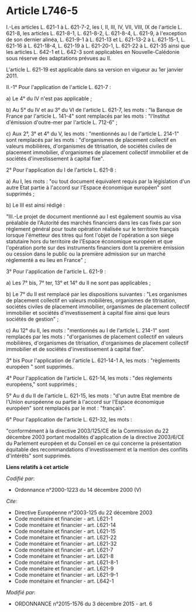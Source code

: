# Article L746-5

I.-Les articles L. 621-1 à L. 621-7-2, les I, II, III, IV, VII, VIII, IX de l'article L. 621-8, les articles L. 621-8-1, L.
621-8-2, L. 621-8-4, L. 621-9, à l'exception de son dernier alinéa, L. 621-9-1 à L. 621-13 et L. 621-13-2 à L. 621-15-1, L.
621-16 à L. 621-18-4, L. 621-19 à L. 621-20-1, L. 621-22 à L. 621-35 ainsi que les articles L. 642-1 et L. 642-3 sont
applicables en Nouvelle-Calédonie sous réserve des adaptations prévues au II. 

L'article L. 621-19 est applicable dans sa version en vigueur au 1er janvier 2011.

II.-1° Pour l'application de l'article L. 621-7 : 

a) Le 4° du IV n'est pas applicable ; 

b) Au 5° du IV et au 3° du VI de l'article L. 621-7, les mots : "la Banque de France par l'article L. 141-4" sont remplacés
par les mots : "l'Institut d'émission d'outre-mer par l'article L. 712-6" ; 

c) Aux 2°, 3° et 4° du V, les mots : "mentionnés au I de l'article L. 214-1" sont remplacés par les mots : "d'organismes de
placement collectif en valeurs mobilières, d'organismes de titrisation, de sociétés civiles de placement immobilier,
d'organismes de placement collectif immobilier et de sociétés d'investissement à capital fixe". 

2° Pour l'application du I de l'article L. 621-8 : 

a) Au I, les mots : "ou tout document équivalent requis par la législation d'un autre Etat partie à l'accord sur l'Espace
économique européen" sont supprimés ; 

b) Le III est ainsi rédigé : 

"III.-Le projet de document mentionné au I est également soumis au visa préalable de l'Autorité des marchés financiers dans
les cas fixés par son règlement général pour toute opération réalisée sur le territoire français lorsque l'émetteur des
titres qui font l'objet de l'opération a son siège statutaire hors du territoire de l'Espace économique européen et que
l'opération porte sur des instruments financiers dont la première émission ou cession dans le public ou la première admission
sur un marché réglementé a eu lieu en France" ; 

3° Pour l'application de l'article L. 621-9 : 

a) Les 7° bis, 7° ter, 13° et 14° du II ne sont pas applicables ; 

b) Le 7° du II est remplacé par les dispositions suivantes : "Les organismes de placement collectif en valeurs mobilières,
organismes de titrisation, sociétés civiles de placement immobilier, organismes de placement collectif immobilier et sociétés
d'investissement à capital fixe ainsi que leurs sociétés de gestion" ; 

c) Au 12° du II, les mots : "mentionnés au I de l'article L. 214-1" sont remplacés par les mots : "d'organismes de placement
collectif en valeurs mobilières, d'organismes de titrisation, d'organismes de placement collectif immobilier et de sociétés
d'investissement à capital fixe". 

3° bis Pour l'application de l'article L. 621-14-1 A, les mots : "règlements européen " sont supprimés. 

4° Pour l'application de l'article L. 621-14, les mots : "des règlements européens," sont supprimés ; 

5° Au d du II de l'article L. 621-15, les mots : "d'un autre Etat membre de l'Union européenne ou partie à l'accord sur
l'Espace économique européen" sont remplacés par le mot : "français". 

6° Pour l'application de l'article L. 621-32, les mots : 

"conformément à la directive 2003/125/CE de la Commission du 22 décembre 2003 portant modalités d'application de la directive
2003/6/CE du Parlement européen et du Conseil en ce qui concerne la présentation équitable des recommandations
d'investissement et la mention des conflits d'intérêts" sont supprimés.

**Liens relatifs à cet article**

_Codifié par_:

  - Ordonnance n°2000-1223 du 14 décembre 2000 (V)

_Cite_:

  - Directive Européenne n°2003-125 du 22 décembre 2003
  - Code monétaire et financier - art. L621-1
  - Code monétaire et financier - art. L621-14
  - Code monétaire et financier - art. L621-15
  - Code monétaire et financier - art. L621-22
  - Code monétaire et financier - art. L621-32
  - Code monétaire et financier - art. L621-7
  - Code monétaire et financier - art. L621-8
  - Code monétaire et financier - art. L621-8-1
  - Code monétaire et financier - art. L621-9
  - Code monétaire et financier - art. L621-9-1
  - Code monétaire et financier - art. L642-1

_Modifié par_:

  - ORDONNANCE n°2015-1576 du 3 décembre 2015 - art. 6
